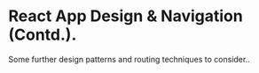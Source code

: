 # React App Design & Navigation (Contd.).
 
Some further design patterns and routing techniques to consider..